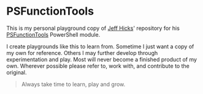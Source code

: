 # PSFunctionTools

This is my personal playground copy of [Jeff Hicks](https://github.com/jdhitsolutions "Jeff Hicks's profile page on Github")' repository for his [PSFunctionTools](https://github.com/jdhitsolutions/PSFunctionTools "Repository for PSFunctionTools module on Github") PowerShell module.

I create playgrounds like this to learn from. Sometime I just want a copy of my own for reference. Others I may further develop through experimentation and play. Most will never become a finished product of my own. Wherever possible please refer to, work with, and contribute to the original.

> Always take time to learn, play and grow.